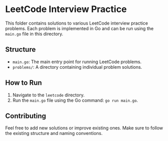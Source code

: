 # LeetCode Interview Practice

This folder contains solutions to various LeetCode interview practice problems. Each problem is implemented in Go and can be run using the `main.go` file in this directory.

## Structure

- `main.go`: The main entry point for running LeetCode problems.
- `problems/`: A directory containing individual problem solutions.

## How to Run

1. Navigate to the `leetcode` directory.
2. Run the `main.go` file using the Go command: `go run main.go`.

## Contributing

Feel free to add new solutions or improve existing ones. Make sure to follow the existing structure and naming conventions.

